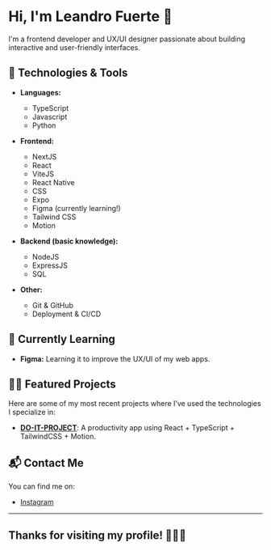 # Hi, I'm Leandro Fuerte 👋

I'm a frontend developer and UX/UI designer passionate about building interactive and user-friendly interfaces. 

## 🚀 Technologies & Tools

- **Languages:**
  - TypeScript
  - Javascript
  - Python

- **Frontend:**
  - NextJS
  - React
  - ViteJS
  - React Native
  - CSS
  - Expo
  - Figma (currently learning!)
  - Tailwind CSS
  - Motion

- **Backend (basic knowledge):**
  - NodeJS
  - ExpressJS
  - SQL

- **Other:**
  - Git & GitHub
  - Deployment & CI/CD

## 🌱 Currently Learning

- **Figma:** Learning it to improve the UX/UI of my web apps.

## 👨‍💻 Featured Projects

Here are some of my most recent projects where I’ve used the technologies I specialize in:

- [**DO-IT-PROJECT**](https://github.com/fantasyfuerte/DO-IT-PROJECT): A productivity app using React + TypeScript + TailwindCSS + Motion.


## 📬 Contact Me

You can find me on:

- [Instagram](https://www.instagram.com/fuerte.ts)

---

## Thanks for visiting my profile! 👨‍💻✨

